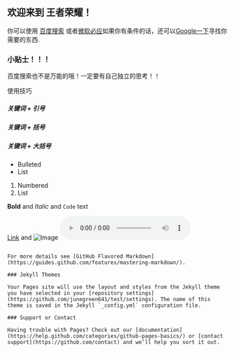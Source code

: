 ## 欢迎来到 王者荣耀！

你可以使用 [百度搜索](https://baidu.com/) 或者[微软必应](https://cn.bing.com/)如果你有条件的话，还可以[Google一下](https://google.cn)寻找你需要的东西.


### 小贴士！！！

百度搜索也不是万能的哦！一定要有自己独立的思考！！

使用技巧

##### 关键词 + 引号
##### 关键词 + 括号
##### 关键词 + 大括号

- Bulleted
- List

1. Numbered
2. List

**Bold** and _Italic_ and `Code` text

[Link](url) and ![Image](src)
<audio controls>
   <source src="horse.ogg" type="audio/ogg">
   <source src="horse.mp3" type="audio/mpeg">
 Your browser does not support the audio element.
</audio> 
```

For more details see [GitHub Flavored Markdown](https://guides.github.com/features/mastering-markdown/).

### Jekyll Themes

Your Pages site will use the layout and styles from the Jekyll theme you have selected in your [repository settings](https://github.com/junegreen641/test/settings). The name of this theme is saved in the Jekyll `_config.yml` configuration file.

### Support or Contact

Having trouble with Pages? Check out our [documentation](https://help.github.com/categories/github-pages-basics/) or [contact support](https://github.com/contact) and we’ll help you sort it out.
